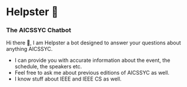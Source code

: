 # Helpster 🤖

### The AICSSYC Chatbot

Hi there 👋, I am Helpster a bot designed to answer your questions about anything AICSSYC.

- I can provide you with accurate information about the event, the schedule, the speakers etc.
- Feel free to ask me about previous editions of AICSSYC as well.
- I know stuff about IEEE and IEEE CS as well.
